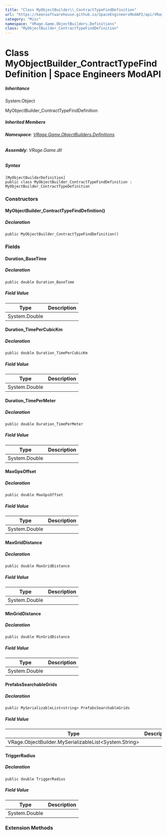 ```yaml
---
title: "Class MyObjectBuilder\\_ContractTypeFindDefinition"
url: "https://keensoftwarehouse.github.io/SpaceEngineersModAPI/api/VRage.Game.ObjectBuilders.Definitions.MyObjectBuilder_ContractTypeFindDefinition.html"
category: "Misc"
namespace: "VRage.Game.ObjectBuilders.Definitions"
class: "MyObjectBuilder_ContractTypeFindDefinition"
---
```


# Class MyObjectBuilder\_ContractTypeFindDefinition | Space Engineers ModAPI

##### Inheritance

System.Object

MyObjectBuilder\_ContractTypeFindDefinition

##### Inherited Members

###### **Namespace**: [VRage.Game.ObjectBuilders.Definitions](https://keensoftwarehouse.github.io/SpaceEngineersModAPI/api/VRage.Game.ObjectBuilders.Definitions.html)

###### **Assembly**: VRage.Game.dll

##### Syntax

```
[MyObjectBuilderDefinition]
public class MyObjectBuilder_ContractTypeFindDefinition : MyObjectBuilder_ContractTypeDefinition
```

### Constructors

#### MyObjectBuilder\_ContractTypeFindDefinition()

##### Declaration

```
public MyObjectBuilder_ContractTypeFindDefinition()
```

### Fields

#### Duration\_BaseTime

##### Declaration

```
public double Duration_BaseTime
```

##### Field Value

| Type | Description |
| --- | --- |
| System.Double |     |

#### Duration\_TimePerCubicKm

##### Declaration

```
public double Duration_TimePerCubicKm
```

##### Field Value

| Type | Description |
| --- | --- |
| System.Double |     |

#### Duration\_TimePerMeter

##### Declaration

```
public double Duration_TimePerMeter
```

##### Field Value

| Type | Description |
| --- | --- |
| System.Double |     |

#### MaxGpsOffset

##### Declaration

```
public double MaxGpsOffset
```

##### Field Value

| Type | Description |
| --- | --- |
| System.Double |     |

#### MaxGridDistance

##### Declaration

```
public double MaxGridDistance
```

##### Field Value

| Type | Description |
| --- | --- |
| System.Double |     |

#### MinGridDistance

##### Declaration

```
public double MinGridDistance
```

##### Field Value

| Type | Description |
| --- | --- |
| System.Double |     |

#### PrefabsSearchableGrids

##### Declaration

```
public MySerializableList<string> PrefabsSearchableGrids
```

##### Field Value

| Type | Description |
| --- | --- |
| VRage.ObjectBuilder.MySerializableList<System.String\> |     |

#### TriggerRadius

##### Declaration

```
public double TriggerRadius
```

##### Field Value

| Type | Description |
| --- | --- |
| System.Double |     |

### Extension Methods